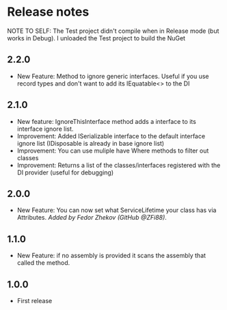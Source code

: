 # Release notes

NOTE TO SELF: The Test project didn't compile when in Release mode (but works in Debug). I unloaded the Test project to build the NuGet

## 2.2.0

- New Feature: Method to ignore generic interfaces. Useful if you use record types and don't want to add its IEquatable<> to the DI

## 2.1.0

- New feature: IgnoreThisInterface method adds a interface to its interface ignore list.
- Improvement: Added ISerializable interface to the default interface ignore list (IDisposable is already in base ignore list)
- Improvement: You can use muliple have Where methods to filter out classes
- Improvement: Returns a list of the classes/interfaces registered with the DI provider (useful for debugging)

## 2.0.0

- New Feature: You can now set what ServiceLifetime your class has via Attributes. *Added by Fedor Zhekov (GitHub @ZFi88)*.

## 1.1.0

- New Feature: if no assembly is provided it scans the assembly that called the method.

## 1.0.0

- First release